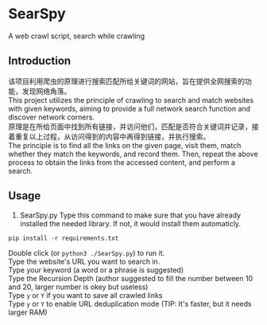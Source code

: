 # SearSpy
A web crawl script, search while crawling   
   
## Introduction
该项目利用爬虫的原理进行搜索匹配所给关键词的网站，旨在提供全网搜索的功能，发现网络角落。   
This project utilizes the principle of crawling to search and match websites with given keywords, aiming to provide a full network search function and discover network corners.   
原理是在所给页面中找到所有链接，并访问他们，匹配是否符合关键词并记录，接着重复以上过程，从访问得到的内容中再得到链接，并执行搜索。   
The principle is to find all the links on the given page, visit them, match whether they match the keywords, and record them. Then, repeat the above process to obtain the links from the accessed content, and perform a search.   
   
## Usage
1. SearSpy.py
Type this command to make sure that you have already installed the needed library. If not, it would install them automaticly.   
```shell
pip install -r requirements.txt
```
   
Double click (or `python3 ./SearSpy.py`) to run it.   
Type the website's URL you want to search in.   
Type your keyword (a word or a phrase is suggested)   
Type the Recursion Depth (author suggested to fill the number between 10 and 20, larger number is okey but useless)   
Type `y` or `Y` if you want to save all crawled links   
Type `y` or `Y` to enable URL deduplication mode (TIP: It's faster, but it needs larger RAM)   
